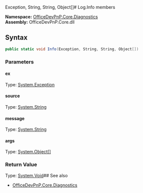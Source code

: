 Exception, String, String, Object[]# Log.Info members
  

**Namespace:** [OfficeDevPnP.Core.Diagnostics](OfficeDevPnP.Core.Diagnostics.md)  
**Assembly:** OfficeDevPnP.Core.dll  
## Syntax
```C#
public static void Info(Exception, String, String, Object[])
```
### Parameters
#### ex
Type: [System.Exception](System.Exception.md) 
#### 
#### source
Type: [System.String](System.String.md) 
#### 
#### message
Type: [System.String](System.String.md) 
#### 
#### args
Type: [System.Object[]](System.Object[].md) 
#### 
### Return Value
Type: [System.Void](System.Void.md)## See also
- [OfficeDevPnP.Core.Diagnostics](OfficeDevPnP.Core.Diagnostics.md)
